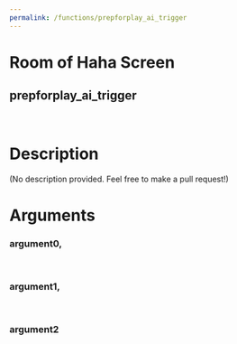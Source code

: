 ```yaml
---
permalink: /functions/prepforplay_ai_trigger
---
```

# Room of Haha Screen  
## prepforplay_ai_trigger  
&nbsp;  
# Description  
(No description provided. Feel free to make a pull request!) 
&nbsp;  
# Arguments
### argument0, 

&nbsp;  
### argument1, 

&nbsp;  
### argument2

&nbsp;  


